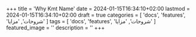 +++
title = 'Why Kmt Name'
date = 2024-01-15T16:34:10+02:00
lastmod = 2024-01-15T16:34:10+02:00
draft = true
categories = [
    'docs',
    'features',
    'شروحات',
    'مزايا'
    ]
tags = [
    'docs',
    'features',
    'شروحات',
    'مزايا'
    ]
featured_image = ''
description = ''
+++
